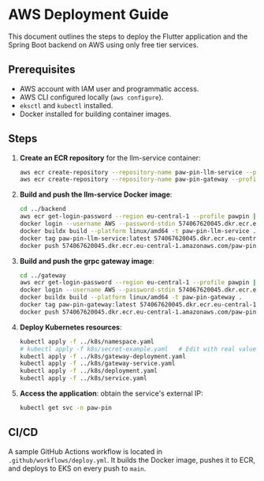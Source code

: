 # AWS Deployment Guide

This document outlines the steps to deploy the Flutter application and the Spring Boot backend on AWS using only free tier services.

## Prerequisites

- AWS account with IAM user and programmatic access.
- AWS CLI configured locally (`aws configure`).
- `eksctl` and `kubectl` installed.
- Docker installed for building container images.

## Steps

1. **Create an ECR repository** for the llm-service container:
   ```bash
   aws ecr create-repository --repository-name paw-pin-llm-service --profile pawpin | \
   aws ecr create-repository --repository-name paw-pin-gateway --profile pawpin
   ```
   
2. **Build and push the llm-service Docker image**:
   ```bash
   cd ../backend
   aws ecr get-login-password --region eu-central-1 --profile pawpin | \
   docker login --username AWS --password-stdin 574067620045.dkr.ecr.eu-central-1.amazonaws.com | \
   docker buildx build --platform linux/amd64 -t paw-pin-llm-service . |  \
   docker tag paw-pin-llm-service:latest 574067620045.dkr.ecr.eu-central-1.amazonaws.com/paw-pin-llm-service:latest | \
   docker push 574067620045.dkr.ecr.eu-central-1.amazonaws.com/paw-pin-llm-service:latest
   ```
   
3. **Build and push the grpc gateway image**:
   ```bash
   cd ../gateway
   aws ecr get-login-password --region eu-central-1 --profile pawpin | \
   docker login --username AWS --password-stdin 574067620045.dkr.ecr.eu-central-1.amazonaws.com
   docker buildx build --platform linux/amd64 -t paw-pin-gateway .
   docker tag paw-pin-gateway:latest 574067620045.dkr.ecr.eu-central-1.amazonaws.com/paw-pin-gateway:latest
   docker push 574067620045.dkr.ecr.eu-central-1.amazonaws.com/paw-pin-gateway:latest
   ```

4. **Deploy Kubernetes resources**:
   ```bash
   kubectl apply -f ../k8s/namespace.yaml
   # kubectl apply -f k8s/secret-example.yaml   # Edit with real values
   kubectl apply -f ../k8s/gateway-deployment.yaml
   kubectl apply -f ../k8s/gateway-service.yaml
   kubectl apply -f ../k8s/deployment.yaml
   kubectl apply -f ../k8s/service.yaml
   ```
5. **Access the application**: obtain the service's external IP:
   ```bash
   kubectl get svc -n paw-pin
   ```

## CI/CD
A sample GitHub Actions workflow is located in `.github/workflows/deploy.yml`. It builds the Docker image, pushes it to ECR, and deploys to EKS on every push to `main`.

